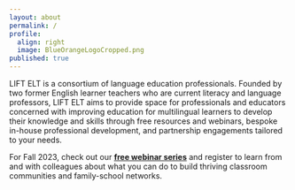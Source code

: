 ```yaml
---
layout: about
permalink: /
profile:
  align: right
  image: BlueOrangeLogoCropped.png
published: true
---
```


LIFT ELT is a consortium of language education professionals. Founded by two former English learner teachers who are current literacy and language professors, LIFT ELT aims to provide space for professionals and educators concerned with improving education for multilingual learners to develop their knowledge and skills through free resources and webinars, bespoke in-house professional development, and partnership engagements tailored to your needs.

For Fall 2023, check out our [**free webinar series**](https://www.lift-elt.com/webinars/fall2023webinars/) and register to learn from and with colleagues about what you can do to build thriving classroom communities and family-school networks.

